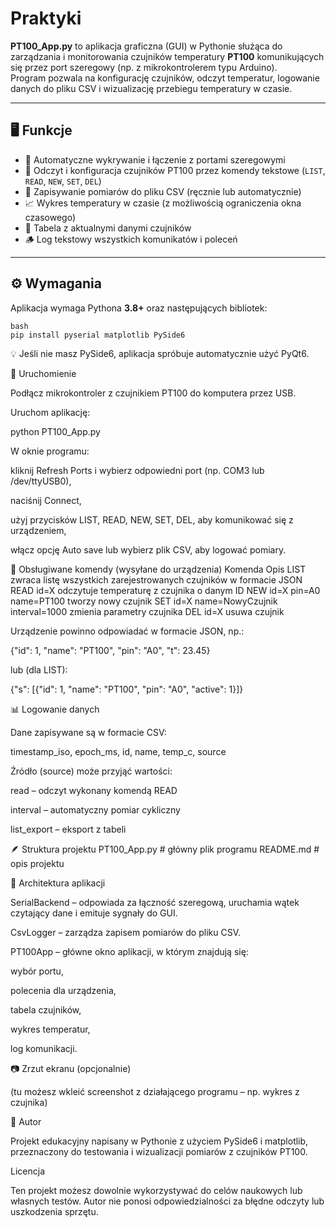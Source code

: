 # Praktyki

**PT100_App.py** to aplikacja graficzna (GUI) w Pythonie służąca do zarządzania i monitorowania czujników temperatury **PT100** komunikujących się przez port szeregowy (np. z mikrokontrolerem typu Arduino).  
Program pozwala na konfigurację czujników, odczyt temperatur, logowanie danych do pliku CSV i wizualizację przebiegu temperatury w czasie.

---

## 🖥️ Funkcje

- 🔌 Automatyczne wykrywanie i łączenie z portami szeregowymi  
- 🧾 Odczyt i konfiguracja czujników PT100 przez komendy tekstowe (`LIST`, `READ`, `NEW`, `SET`, `DEL`)  
- 💾 Zapisywanie pomiarów do pliku CSV (ręcznie lub automatycznie)  
- 📈 Wykres temperatury w czasie (z możliwością ograniczenia okna czasowego)  
- 🧮 Tabela z aktualnymi danymi czujników  
- 🪵 Log tekstowy wszystkich komunikatów i poleceń  

---

## ⚙️ Wymagania

Aplikacja wymaga Pythona **3.8+** oraz następujących bibliotek:

```
bash
pip install pyserial matplotlib PySide6
```
💡 Jeśli nie masz PySide6, aplikacja spróbuje automatycznie użyć PyQt6.

🚀 Uruchomienie

Podłącz mikrokontroler z czujnikiem PT100 do komputera przez USB.

Uruchom aplikację:

python PT100_App.py


W oknie programu:

kliknij Refresh Ports i wybierz odpowiedni port (np. COM3 lub /dev/ttyUSB0),

naciśnij Connect,

użyj przycisków LIST, READ, NEW, SET, DEL, aby komunikować się z urządzeniem,

włącz opcję Auto save lub wybierz plik CSV, aby logować pomiary.

🧩 Obsługiwane komendy (wysyłane do urządzenia)
Komenda	Opis
LIST	zwraca listę wszystkich zarejestrowanych czujników w formacie JSON
READ id=X	odczytuje temperaturę z czujnika o danym ID
NEW id=X pin=A0 name=PT100	tworzy nowy czujnik
SET id=X name=NowyCzujnik interval=1000	zmienia parametry czujnika
DEL id=X	usuwa czujnik

Urządzenie powinno odpowiadać w formacie JSON, np.:

{"id": 1, "name": "PT100", "pin": "A0", "t": 23.45}


lub (dla LIST):

{"s": [{"id": 1, "name": "PT100", "pin": "A0", "active": 1}]}

📊 Logowanie danych

Dane zapisywane są w formacie CSV:

timestamp_iso, epoch_ms, id, name, temp_c, source


Źródło (source) może przyjąć wartości:

read – odczyt wykonany komendą READ

interval – automatyczny pomiar cykliczny

list_export – eksport z tabeli

🪶 Struktura projektu
PT100_App.py        # główny plik programu
README.md           # opis projektu

📘 Architektura aplikacji

SerialBackend – odpowiada za łączność szeregową, uruchamia wątek czytający dane i emituje sygnały do GUI.

CsvLogger – zarządza zapisem pomiarów do pliku CSV.

PT100App – główne okno aplikacji, w którym znajdują się:

wybór portu,

polecenia dla urządzenia,

tabela czujników,

wykres temperatur,

log komunikacji.

📷 Zrzut ekranu (opcjonalnie)

(tu możesz wkleić screenshot z działającego programu – np. wykres z czujnika)

🧠 Autor

Projekt edukacyjny napisany w Pythonie z użyciem PySide6 i matplotlib, przeznaczony do testowania i wizualizacji pomiarów z czujników PT100.

Licencja

Ten projekt możesz dowolnie wykorzystywać do celów naukowych lub własnych testów.
Autor nie ponosi odpowiedzialności za błędne odczyty lub uszkodzenia sprzętu.
